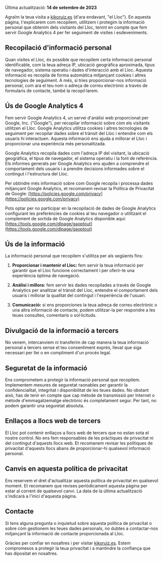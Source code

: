 Última actualització: **14 de setembre de 2023**

Agraïm la teua visita a [kikoruiz.es](/) (d'ara endavant, "el Lloc"). En aquesta pàgina, t'explicarem com recopilem, utilitzem i protegim la informació personal que obtenim dels visitants del Lloc, tenint en compte que fem servir Google Analytics 4 per fer seguiment de visites i esdeveniments.

## Recopilació d'informació personal

Quan visites el Lloc, és possible que recopilem certa informació personal identificable, com la teua adreça IP, ubicació geogràfica aproximada, tipus de navegador, sistema operatiu i dades d'interacció amb el Lloc. Aquesta informació es recopila de forma automàtica mitjançant cookies i altres tecnologies de seguiment. A més, si tries proporcionar-nos informació personal, com ara el teu nom o adreça de correu electrònic a través de formularis de contacte, també la recopil·larem.

## Ús de Google Analytics 4

Fem servir Google Analytics 4, un servei d'anàlisi web proporcionat per Google, Inc. ("Google"), per recopilar informació sobre còm els visitants utilitzen el Lloc. Google Analytics utilitza cookies i altres tecnologies de seguiment per recopilar dades sobre el trànsit del Lloc i entendre com els usuaris hi interactuen. Aquesta informació ens ajuda a millorar el Lloc i proporcionar una experiència més personalitzada.

Google Analytics recopila dades com l'adreça IP del visitant, la ubicació geogràfica, el tipus de navegador, el sistema operatiu i la font de referència. Els informes generats per Google Analytics ens ajuden a comprendre el comportament dels usuaris i a prendre decisions informades sobre el contingut i l'estructura del Lloc.

Per obtindre més informació sobre com Google recopila i processa dades mitjançant Google Analytics, et recomanem revisar la Política de Privacitat de Google: [https://policies.google.com/privacy](https://policies.google.com/privacy)

Pots optar per no participar en la recopilació de dades de Google Analytics configurant les preferències de cookies al teu navegador o utilitzant el complement de sortida de Google Analytics disponible aquí: [https://tools.google.com/dlpage/gaoptout](https://tools.google.com/dlpage/gaoptout)

## Ús de la informació

La informació personal que recopilem s'utilitza per als següents fins:

1. **Proporcionar i mantenir el Lloc:** fem servir la teua informació per garantir que el Lloc funcione correctament i per oferir-te una experiència òptima de navegació.

2. **Anàlisi i millora:** fem servir les dades recopilades a través de Google Analytics per analitzar el trànsit del Lloc, entendre el comportament dels usuaris i millorar la qualitat del contingut i l'experiència de l'usuari.

3. **Comunicació:** si ens proporciones la teua adreça de correu electrònic o una altra informació de contacte, podem utilitzar-la per respondre a les teues consultes, comentaris o sol·licituds.

## Divulgació de la informació a tercers

No venem, intercanviem ni transferim de cap manera la teua informació personal a tercers sense el teu consentiment exprés, llevat que siga necessari per llei o en compliment d'un procés legal.

## Seguretat de la informació

Ens comprometem a protegir la informació personal que recopilem. Implementem mesures de seguretat raonables per garantir la confidencialitat, integritat i disponibilitat de les teues dades. No obstant això, has de tenir en compte que cap mètode de transmissió per Internet o mètode d'emmagatzematge electrònic és completament segur. Per tant, no podem garantir una seguretat absoluta.

## Enllaços a llocs web de tercers

El Lloc pot contenir enllaços a llocs web de tercers que no estan sota el nostre control. No ens fem responsables de les pràctiques de privacitat ni del contingut d'aquests llocs web. Et recomanem revisar les polítiques de privacitat d'aquests llocs abans de proporcionar-hi qualsevol informació personal.

## Canvis en aquesta política de privacitat

Ens reservem el dret d'actualitzar aquesta política de privacitat en qualsevol moment. Et recomanem que revises periòdicament aquesta pàgina per estar al corrent de qualsevol canvi. La data de la última actualització s'indicarà a l'inici d'aquesta pàgina.

## Contacte

Si tens alguna pregunta o inquietud sobre aquesta política de privacitat o sobre còm gestionem les teues dades personals, no dubtes a contactar-nos mitjançant la informació de contacte proporcionada al Lloc.

Gràcies per confiar en nosaltres i per visitar [kikoruiz.es](/). Estem compromesos a protegir la teua privacitat i a mantindre la confiança que has dipositat en nosaltres.
